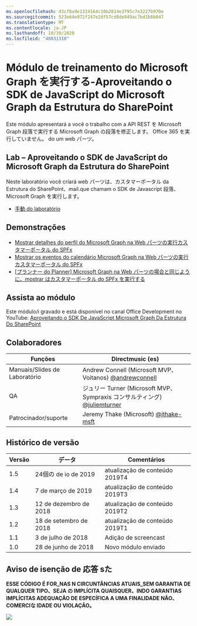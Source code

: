 ```yaml
---
ms.openlocfilehash: 43cf8a9e1324164c10b2814e3f95c7e3227b970e
ms.sourcegitcommit: 523e64e972f247e2df57cd8de949ac7bd1b8b047
ms.translationtype: MT
ms.contentlocale: ja-JP
ms.lasthandoff: 10/30/2020
ms.locfileid: "48831310"
---
```

# <a name="mdulo-de-treinamento-do-microsoft-graph--aproveitando-o-sdk-de-javascript-do-microsoft-graph-da-estrutura-do-sharepoint"></a>Módulo de treinamento do Microsoft Graph を実行する-Aproveitando o SDK de JavaScript do Microsoft Graph da Estrutura do SharePoint

Este módulo apresentará a você o trabalho com a API REST を Microsoft Graph 段落で実行する Microsoft Graph の段落を修正します。 Office 365 を実行していません。 do um web パーツ。

## <a name="lab--aproveitando-o-sdk-de-javascript-do-microsoft-graph-da-estrutura-do-sharepoint"></a>Lab – Aproveitando o SDK de JavaScript do Microsoft Graph da Estrutura do SharePoint

Neste laboratório você criará web パーツは、カスタマーポータル da Estrutura do SharePoint、mail.que chamam o SDK de Javascript 段落、Microsoft Graph を実行します。

- [手動 do laboratório](./Lab.md)

## <a name="demonstraes"></a>Demonstrações

- [Mostrar detalhes do perfil do Microsoft Graph na Web パーツの実行カスタマーポータル do SPFx](./Demos/01-personal-info)
- [Mostrar os eventos do calendário Microsoft Graph na Web パーツの実行カスタマーポータル do SPFx](./Demos/02-events)
- [[プランナー do Planner] Microsoft Graph na Web パーツの場合と同じように、mostrar はカスタマーポータル do SPFx を実行する](./Demos/03-tasks)

## <a name="assista-ao-mdulo"></a>Assista ao módulo

Este módulo/i gravado e está disponível no canal Office Development no YouTube: [Aproveitando o SDK De JavaScript Microsoft Graph Da Estrutura Do SharePoint](https://www.youtube.com/watch?v=U1JrBwP3vc8)

## <a name="colaboradores"></a>Colaboradores

| Funções | Directmusic (es) |
| -------------------- | ------------------------------------------------------------------------------------- |
| Manuais/Slides de Laboratório | Andrew Connell (Microsoft MVP、Voitanos) [@andrewconnell](//github.com/andrewconnell) |
| QA | ジュリー Turner (Microsoft MVP、Sympraxis コンサルティング) [@juliemturner](//github.com/juliemturner) |
| Patrocinador/suporte | Jeremy Thake (Microsoft) [@jthake-msft](//github.com/jthake-msft) |

## <a name="histrico-de-verso"></a>Histórico de versão

| Versão | データ | Comentários |
| ------- | ------------------ | ---------------------- |
| 1.5 | 24個の de io de 2019 | atualização de conteúdo 2019T4 |
| 1.4 | 7 de março de 2019 | atualização de conteúdo 2019T3 |
| 1.3 | 12 de dezembro de 2018 | atualização de conteúdo 2019T2 |
| 1.2 | 18 de setembro de 2018 | atualização de conteúdo 2019T1 |
| 1.1 | 3 de julho de 2018 | Adição de screencast |
| 1.0 | 28 de junho de 2018 | Novo módulo enviado |

## <a name="aviso-de-iseno-de-responsabilidade"></a>Aviso de isenção de 応答 sた

**ESSE CÓDIGO É FOR_NAS N CIRCUNTÂNCIAS ATUAIS_SEM GARANTIA DE QUALQUER TIPO、SEJA の IMPLÍCITA QUAISQUER、INDO GARANTIAS IMPLÍCITAS ADEQUAÇÃO DE ESPECÍFICA A UMA FINALIDADE NÃO、COMERCIな IDADE OU VIOLAÇÃO。**

<img src="https://telemetry.sharepointpnp.com/msgraph-training-spfx" />
